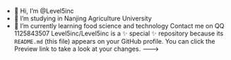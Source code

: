 - 👋 Hi, I’m @Level5inc
- 👀 I’m studying in Nanjing Agriculture University
- 🌱 I’m currently learning food science and technology
Contact me on QQ 1125843507
Level5inc/Level5inc is a ✨ special ✨ repository because its `README.md` (this file) appears on your GitHub profile.
You can click the Preview link to take a look at your changes.
--->
